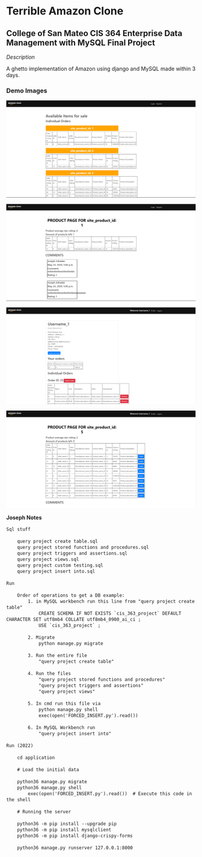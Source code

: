 # Terrible Amazon Clone

## College of San Mateo CIS 364 Enterprise Data Management with MySQL Final Project

_Description_

A ghetto implementation of Amazon using django and MySQL made within 3 days.

### Demo Images

![image_demo_1.PNG](https://raw.githubusercontent.com/josephedradan/CSM_CIS_363_Enterprise_Data_Mgmt_w_MySQL_CRN_42508/main/Final%20Project/image_demo_1.PNG)

![image_demo_2.PNG](https://raw.githubusercontent.com/josephedradan/CSM_CIS_363_Enterprise_Data_Mgmt_w_MySQL_CRN_42508/main/Final%20Project/image_demo_2.PNG)

![image_demo_3.PNG](https://raw.githubusercontent.com/josephedradan/CSM_CIS_363_Enterprise_Data_Mgmt_w_MySQL_CRN_42508/main/Final%20Project/image_demo_3.PNG)

![image_demo_4.PNG](https://raw.githubusercontent.com/josephedradan/CSM_CIS_363_Enterprise_Data_Mgmt_w_MySQL_CRN_42508/main/Final%20Project/image_demo_4.PNG)

**Joseph Notes**

    Sql stuff

        query project create table.sql
        query project stored functions and procedures.sql
        query project triggers and assertions.sql
        query project views.sql
        query project custom testing.sql
        query project insert into.sql

    Run

        Order of operations to get a DB example:
            1. in MySQL workbench run this line from "query project create table"
                CREATE SCHEMA IF NOT EXISTS `cis_363_project` DEFAULT CHARACTER SET utf8mb4 COLLATE utf8mb4_0900_ai_ci ;
                USE `cis_363_project` ;

            2. Migrate
                python manage.py migrate

            3. Run the entire file
                "query project create table"

            4. Run the files
                "query project stored functions and procedures"
                "query project triggers and assertions"
                "query project views"

            5. In cmd run this file via
                python manage.py shell
                exec(open('FORCED_INSERT.py').read())

            6. In MySQL Workbench run
                "query project insert into"

    Run (2022)

        cd application

        # Load the initial data

        python36 manage.py migrate
        python36 manage.py shell
            exec(open('FORCED_INSERT.py').read())  # Execute this code in the shell

        # Running the server

        python36 -m pip install --upgrade pip
        python36 -m pip install mysqlclient
        python36 -m pip install django-crispy-forms

        python36 manage.py runserver 127.0.0.1:8000
